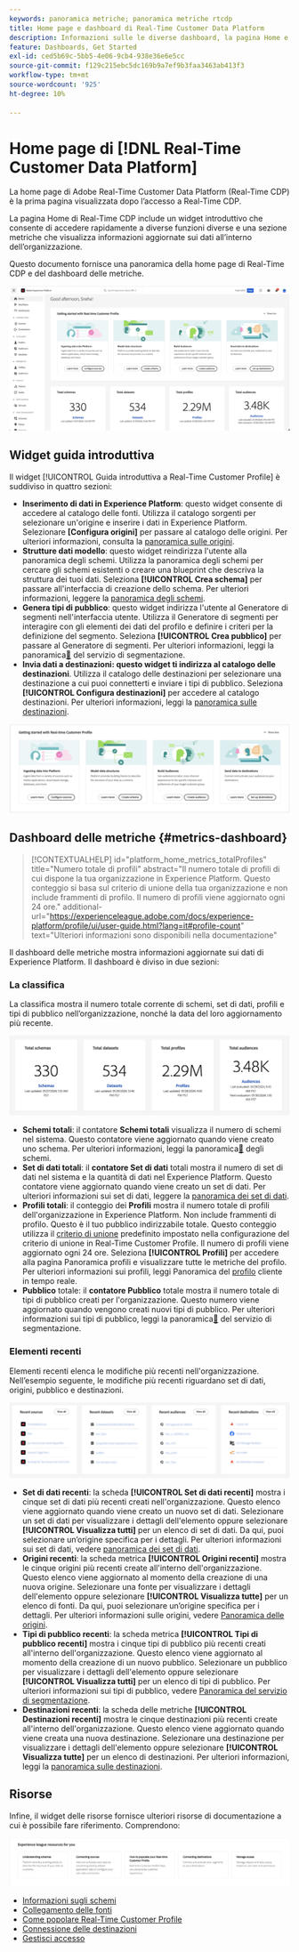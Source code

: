 ```yaml
---
keywords: panoramica metriche; panoramica metriche rtcdp
title: Home page e dashboard di Real-Time Customer Data Platform
description: Informazioni sulle le diverse dashboard, la pagina Home e la prima esperienza utente di Adobe Real-Time CDP.
feature: Dashboards, Get Started
exl-id: ced5b69c-5bb5-4e06-9cb4-938e36e6e5cc
source-git-commit: f129c215ebc5dc169b9a7ef9b3faa3463ab413f3
workflow-type: tm+mt
source-wordcount: '925'
ht-degree: 10%

---
```


# Home page di [!DNL Real-Time Customer Data Platform]

La home page di Adobe Real-Time Customer Data Platform (Real-Time CDP) è la prima pagina visualizzata dopo l’accesso a Real-Time CDP.

La pagina Home di Real-Time CDP include un widget introduttivo che consente di accedere rapidamente a diverse funzioni diverse e una sezione metriche che visualizza informazioni aggiornate sui dati all’interno dell’organizzazione.

Questo documento fornisce una panoramica della home page di Real-Time CDP e del dashboard delle metriche.

![Home page dell&#39;interfaccia utente di Experience Platform.](assets/platform-home/home.png)

## Widget guida introduttiva

Il widget [!UICONTROL Guida introduttiva a Real-Time Customer Profile] è suddiviso in quattro sezioni:

* **Inserimento di dati in Experience Platform**: questo widget consente di accedere al catalogo delle fonti. Utilizza il catalogo sorgenti per selezionare un&#39;origine e inserire i dati in Experience Platform. Selezionare **[Configura origini]** per passare al catalogo delle origini. Per ulteriori informazioni, consulta la [panoramica sulle origini](../sources/home.md).
* **Strutture dati modello**: questo widget reindirizza l&#39;utente alla panoramica degli schemi. Utilizza la panoramica degli schemi per cercare gli schemi esistenti o creare una blueprint che descriva la struttura dei tuoi dati. Seleziona **[!UICONTROL Crea schema]** per passare all&#39;interfaccia di creazione dello schema. Per ulteriori informazioni, leggere la [panoramica degli schemi](../xdm/home.md).
* **Genera tipi di pubblico**: questo widget indirizza l&#39;utente al Generatore di segmenti nell&#39;interfaccia utente. Utilizza il Generatore di segmenti per interagire con gli elementi dei dati del profilo e definire i criteri per la definizione del segmento. Seleziona **[!UICONTROL Crea pubblico]** per passare al Generatore di segmenti. Per ulteriori informazioni, leggi la panoramica[&#128279;](../segmentation/home.md) del servizio di segmentazione.
* **Invia dati a destinazioni: questo widget ti indirizza al catalogo delle destinazioni**. Utilizza il catalogo delle destinazioni per selezionare una destinazione a cui puoi connetterti e inviare i tipi di pubblico. Seleziona **[!UICONTROL Configura destinazioni]** per accedere al catalogo destinazioni. Per ulteriori informazioni, leggi la [panoramica sulle destinazioni](../destinations/home.md).

![La Experience Platform interfaccia home page in cui è visualizzato il widget Guida introduttiva](assets/platform-home/getting-started-widget.png)

## Dashboard delle metriche {#metrics-dashboard}

>[!CONTEXTUALHELP]
>id="platform_home_metrics_totalProfiles"
>title="Numero totale di profili"
>abstract="Il numero totale di profili di cui dispone la tua organizzazione in Experience Platform. Questo conteggio si basa sul criterio di unione della tua organizzazione e non include frammenti di profilo. Il numero di profili viene aggiornato ogni 24 ore."
>additional-url="https://experienceleague.adobe.com/docs/experience-platform/profile/ui/user-guide.html?lang=it#profile-count" text="Ulteriori informazioni sono disponibili nella documentazione"

Il dashboard delle metriche mostra informazioni aggiornate sui dati di Experience Platform. Il dashboard è diviso in due sezioni:

### La classifica

La classifica mostra il numero totale corrente di schemi, set di dati, profili e tipi di pubblico nell’organizzazione, nonché la data del loro aggiornamento più recente.

![Sezione classifica nella home page dell&#39;interfaccia utente di Experience Platform.](assets/platform-home/leaderboard.png)

* **Schemi totali**: il contatore **Schemi totali** visualizza il numero di schemi nel sistema. Questo contatore viene aggiornato quando viene creato uno schema. Per ulteriori informazioni, leggi la panoramica[&#128279;](../xdm/home.md) degli schemi.
* **Set di dati totali**: il **contatore Set di dati** totali mostra il numero di set di dati nel sistema e la quantità di dati nel Experience Platform. Questo contatore viene aggiornato quando viene creato un set di dati. Per ulteriori informazioni sui set di dati, leggere la [panoramica dei set di dati](../catalog/datasets/overview.md).
* **Profili totali**: il conteggio dei **Profili** mostra il numero totale di profili dell&#39;organizzazione in Experience Platform. Non include frammenti di profilo. Questo è il tuo pubblico indirizzabile totale. Questo conteggio utilizza il [criterio di unione](profile/merge-policies.md) predefinito impostato nella configurazione del criterio di unione in Real-Time Customer Profile. Il numero di profili viene aggiornato ogni 24 ore. Seleziona **[!UICONTROL Profili]** per accedere alla pagina Panoramica profili e visualizzare tutte le metriche del profilo. Per ulteriori informazioni sui profili, leggi Panoramica del [profilo](../profile/home.md) cliente in tempo reale.
* **Pubblico** totale: il **contatore Pubblico** totale mostra il numero totale di tipi di pubblico creati per l&#39;organizzazione. Questo numero viene aggiornato quando vengono creati nuovi tipi di pubblico. Per ulteriori informazioni sui tipi di pubblico, leggi la panoramica[&#128279;](../segmentation/home.md) del servizio di segmentazione.

### Elementi recenti

Elementi recenti elenca le modifiche più recenti nell&#39;organizzazione. Nell’esempio seguente, le modifiche più recenti riguardano set di dati, origini, pubblico e destinazioni.

![Sezione degli elementi recenti nella home page dell&#39;interfaccia utente di Experience Platform.](assets/platform-home/recent-items.png)

* **Set di dati recenti**: la scheda **[!UICONTROL Set di dati recenti]** mostra i cinque set di dati più recenti creati nell&#39;organizzazione. Questo elenco viene aggiornato quando viene creato un nuovo set di dati. Selezionare un set di dati per visualizzare i dettagli dell&#39;elemento oppure selezionare **[!UICONTROL Visualizza tutti]** per un elenco di set di dati. Da qui, puoi selezionare un’origine specifica per i dettagli. Per ulteriori informazioni sui set di dati, vedere [panoramica dei set di dati](../catalog/datasets/overview.md).
* **Origini recenti**: la scheda metrica **[!UICONTROL Origini recenti]** mostra le cinque origini più recenti create all&#39;interno dell&#39;organizzazione. Questo elenco viene aggiornato al momento della creazione di una nuova origine. Selezionare una fonte per visualizzare i dettagli dell&#39;elemento oppure selezionare **[!UICONTROL Visualizza tutte]** per un elenco di fonti. Da qui, puoi selezionare un’origine specifica per i dettagli. Per ulteriori informazioni sulle origini, vedere [Panoramica delle origini](../sources/home.md).
* **Tipi di pubblico recenti**: la scheda metrica **[!UICONTROL Tipi di pubblico recenti]** mostra i cinque tipi di pubblico più recenti creati all&#39;interno dell&#39;organizzazione. Questo elenco viene aggiornato al momento della creazione di un nuovo pubblico. Selezionare un pubblico per visualizzare i dettagli dell&#39;elemento oppure selezionare **[!UICONTROL Visualizza tutti]** per un elenco di tipi di pubblico. Per ulteriori informazioni sui tipi di pubblico, vedere [Panoramica del servizio di segmentazione](../segmentation/home.md).
* **Destinazioni recenti**: la scheda delle metriche **[!UICONTROL Destinazioni recenti]** mostra le cinque destinazioni più recenti create all&#39;interno dell&#39;organizzazione. Questo elenco viene aggiornato quando viene creata una nuova destinazione. Selezionare una destinazione per visualizzare i dettagli dell&#39;elemento oppure selezionare **[!UICONTROL Visualizza tutte]** per un elenco di destinazioni. Per ulteriori informazioni, leggi la [panoramica sulle destinazioni](../destinations/home.md).

## Risorse

Infine, il widget delle risorse fornisce ulteriori risorse di documentazione a cui è possibile fare riferimento. Comprendono:

![La sezione Risorse nella Experience Platform interfaccia home page.](assets/platform-home/resources.png)

* [Informazioni sugli schemi](../xdm/schema/composition.md)
* [Collegamento delle fonti](../sources/home.md)
* [Come popolare Real-Time Customer Profile](../profile/home.md)
* [Connessione delle destinazioni](../destinations/home.md)
* [Gestisci accesso](../access-control/abac/overview.md)

<!-- ### Successful profile records

In the leaderboard **[!UICONTROL Successful profile records]** shows the total number of records that have been successfully processed into the profile.

There is also a metric card that shows the percentage of successful records. Select **[!UICONTROL View datasets]** to see more details about the profile records. Hover over the colored area of the graph to see additional details:

![image](assets/home-profilerecords-details.PNG)

The number of successful profile records is updated hourly. 

For more information about profiles, see [A unified view of your customer in Real-Time CDP](profile/profile-overview.md).

### Total profile records

The **[!UICONTROL Total profile records]** metric card shows the total number of data records enabled to feed into the profiles, and the percentage that are successful, updated once per day. This does not include all data in the data lake, because some data might not be enabled to feed into the profiles.

 Hover over the colored area of the graph to see additional details about the successful profiles:

![image](assets/home-profile-details.PNG)

Select **[!UICONTROL View profiles]** to see more details about the profile records.

For more information about profiles, see [A unified view of your customer in Real-Time CDP](profile/profile-overview.md).

For more information about viewing a specific profile, see [Profile viewer](profile/profile-viewer.md).

### Failed profile records

In the leaderboard, **[!UICONTROL Failed profile records]** counts the number of records that failed to process into the profile.

The **[!UICONTROL Failed profile records]** metric card shows this count, and includes a graphical representation that helps you see how failures have trended during the time shown below the graphic. This chart is updated hourly. Select **[!UICONTROL View datasets]** to see more details about the profile records.

The number of failed profile records is updated hourly. -->
